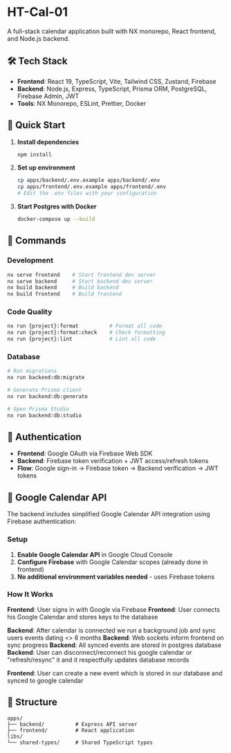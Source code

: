 # HT-Cal-01

A full-stack calendar application built with NX monorepo, React frontend, and Node.js backend.

## 🛠️ Tech Stack

- **Frontend**: React 19, TypeScript, Vite, Tailwind CSS, Zustand, Firebase
- **Backend**: Node.js, Express, TypeScript, Prisma ORM, PostgreSQL, Firebase Admin, JWT
- **Tools**: NX Monorepo, ESLint, Prettier, Docker

## 🚀 Quick Start

1. **Install dependencies**
   ```bash
   npm install
   ```

2. **Set up environment**
   ```bash
   cp apps/backend/.env.example apps/backend/.env
   cp apps/frontend/.env.example apps/frontend/.env
   # Edit the .env files with your configuration
   ```

3. **Start Postgres with Docker**
   ```bash
   docker-compose up --build
   ```

## 📜 Commands

### Development
```bash
nx serve frontend    # Start frontend dev server
nx serve backend     # Start backend dev server
nx build backend     # Build backend
nx build frontend    # Build frontend
```

### Code Quality
```bash
nx run {project}:format          # Format all code
nx run {project}:format:check    # Check formatting
nx run {project}:lint            # Lint all code
```

### Database
```bash
# Run migrations
nx run backend:db:migrate

# Generate Prisma client
nx run backend:db:generate

# Open Prisma Studio
nx run backend:db:studio
```
## 🔐 Authentication

- **Frontend**: Google OAuth via Firebase Web SDK
- **Backend**: Firebase token verification + JWT access/refresh tokens
- **Flow**: Google sign-in → Firebase token → Backend verification → JWT tokens

## 📅 Google Calendar API

The backend includes simplified Google Calendar API integration using Firebase authentication:

### Setup
1. **Enable Google Calendar API** in Google Cloud Console
2. **Configure Firebase** with Google Calendar scopes (already done in frontend)
3. **No additional environment variables needed** - uses Firebase tokens

### How It Works
**Frontend**: User signs in with Google via Firebase
**Frontend**: User connects his Google Calendar and stores keys to the database

**Backend**: After calendar is connected we run a background job and sync users events dating <> 6 months
**Backend**: Web sockets inform frontend on sync progress
**Backend**: All synced events are stored in postgres database
**Backend**: User can disconnect/reconnect his google calendar or "refresh/resync" it and it respectfully updates database records

**Frontend**: User can create a new event which is stored in our database and synced to google calendar


## 📁 Structure

```
apps/
├── backend/          # Express API server
├── frontend/         # React application
libs/
└── shared-types/     # Shared TypeScript types
```